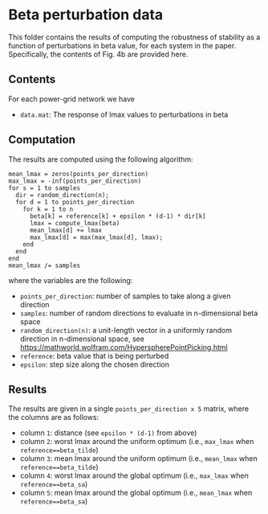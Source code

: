 # Beta perturbation data

This folder contains the results of computing the robustness of stability as a function of perturbations in beta value, for each system in the paper.
Specifically, the contents of Fig. 4b are provided here.

## Contents

For each power-grid network we have
- `data.mat`: The response of lmax values to perturbations in beta


## Computation

The results are computed using the following algorithm:

```
mean_lmax = zeros(points_per_direction)
max_lmax = -inf(points_per_direction)
for s = 1 to samples
  dir = random_direction(n);
  for d = 1 to points_per_direction
    for k = 1 to n
      beta[k] = reference[k] + epsilon * (d-1) * dir[k]
      lmax = compute_lmax(beta)
      mean_lmax[d] += lmax
      max_lmax[d] = max(max_lmax[d], lmax);
    end
  end
end
mean_lmax /= samples
```
where the variables are the following:
- `points_per_direction`: number of samples to take along a given direction
- `samples`: number of random directions to evaluate in n-dimensional beta space
- `random_direction(n)`: a unit-length vector in a uniformly random direction in n-dimensional space, see https://mathworld.wolfram.com/HyperspherePointPicking.html
- `reference`: beta value that is being perturbed
- `epsilon`: step size along the chosen direction

## Results

The results are given in a single `points_per_direction x 5` matrix, where the columns are as follows:
- column `1`: distance (see `epsilon * (d-1)` from above)
- column `2`: worst lmax around the uniform optimum (i.e., `max_lmax` when `reference==beta_tilde`)
- column `3`: mean lmax around the uniform optimum (i.e., `mean_lmax` when `reference==beta_tilde`)
- column `4`: worst lmax around the global optimum (i.e., `max_lmax` when `reference==beta_sa`)
- column `5`: mean lmax around the global optimum (i.e., `mean_lmax` when `reference==beta_sa`)
